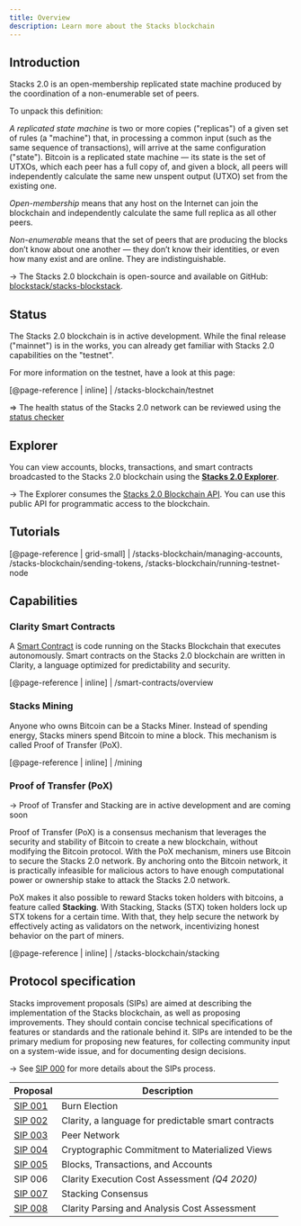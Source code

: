 ```yaml
---
title: Overview
description: Learn more about the Stacks blockchain
---
```


## Introduction

Stacks 2.0 is an open-membership replicated state machine produced by the coordination of a non-enumerable set of peers.

To unpack this definition:

_A replicated state machine_ is two or more copies ("replicas") of a given set of rules (a "machine") that, in processing
a common input (such as the same sequence of transactions), will arrive at the same configuration ("state"). Bitcoin
is a replicated state machine — its state is the set of UTXOs, which each peer has a full copy of, and given a block,
all peers will independently calculate the same new unspent output (UTXO) set from the existing one.

_Open-membership_ means that any host on the Internet can join the blockchain and independently calculate the same full
replica as all other peers.

_Non-enumerable_ means that the set of peers that are producing the blocks don’t know about one another — they don’t know
their identities, or even how many exist and are online. They are indistinguishable.

-> The Stacks 2.0 blockchain is open-source and available on GitHub: [blockstack/stacks-blockstack](https://github.com/blockstack/stacks-blockchain).

## Status

The Stacks 2.0 blockchain is in active development. While the final release ("mainnet") is in the works, you can already get familiar with Stacks 2.0 capabilities on the "testnet".

For more information on the testnet, have a look at this page:

[@page-reference | inline]
| /stacks-blockchain/testnet

=> The health status of the Stacks 2.0 network can be reviewed using the [status checker](/stacks-blockchain/network#health-check)

## Explorer

You can view accounts, blocks, transactions, and smart contracts broadcasted to the Stacks 2.0 blockchain using the [**Stacks 2.0 Explorer**](https://testnet-explorer.blockstack.org/).

-> The Explorer consumes the [Stacks 2.0 Blockchain API](https://blockstack.github.io/stacks-blockchain-api/). You can use this public API for programmatic access to the blockchain.

## Tutorials

[@page-reference | grid-small]
| /stacks-blockchain/managing-accounts, /stacks-blockchain/sending-tokens, /stacks-blockchain/running-testnet-node

## Capabilities

### Clarity Smart Contracts

A [Smart Contract](https://academy.binance.com/glossary/smart-contract) is code running on the Stacks Blockchain that executes autonomously. Smart contracts on the Stacks 2.0 blockchain are written in Clarity, a language optimized for predictability and security.

[@page-reference | inline]
| /smart-contracts/overview

### Stacks Mining

Anyone who owns Bitcoin can be a Stacks Miner. Instead of spending energy, Stacks miners spend Bitcoin to mine a block. This mechanism is called Proof of Transfer (PoX).

[@page-reference | inline]
| /mining

### Proof of Transfer (PoX)

-> Proof of Transfer and Stacking are in active development and are coming soon

Proof of Transfer (PoX) is a consensus mechanism that leverages the security and stability of Bitcoin to create a new blockchain, without modifying the Bitcoin protocol. With the PoX mechanism, miners use Bitcoin to secure the Stacks 2.0 network. By anchoring onto the Bitcoin network, it is practically infeasible for malicious actors to have enough computational power or ownership stake to attack the Stacks 2.0 network.

PoX makes it also possible to reward Stacks token holders with bitcoins, a feature called **Stacking**. With Stacking, Stacks (STX) token holders lock up STX tokens for a certain time. With that, they help secure the network by effectively acting as validators on the network, incentivizing honest behavior on the part of miners.

[@page-reference | inline]
| /stacks-blockchain/stacking

## Protocol specification

Stacks improvement proposals (SIPs) are aimed at describing the implementation of the Stacks blockchain, as well as
proposing improvements. They should contain concise technical specifications of features or standards and the rationale
behind it. SIPs are intended to be the primary medium for proposing new features, for collecting community input on a
system-wide issue, and for documenting design decisions.

-> See [SIP 000](https://github.com/blockstack/stacks-blockchain/blob/master/sip/sip-000-stacks-improvement-proposal-process.md) for more details about the SIPs process.

| **Proposal**                                                                                                   | **Description**                                     |
| -------------------------------------------------------------------------------------------------------------- | --------------------------------------------------- |
| [SIP 001](https://github.com/blockstack/stacks-blockchain/blob/master/sip/sip-001-burn-election.md)            | Burn Election                                       |
| [SIP 002](https://github.com/blockstack/stacks-blockchain/blob/master/sip/sip-002-smart-contract-language.md)  | Clarity, a language for predictable smart contracts |
| [SIP 003](https://github.com/blockstack/stacks-blockchain/blob/master/sip/sip-003-peer-network.md)             | Peer Network                                        |
| [SIP 004](https://github.com/blockstack/stacks-blockchain/blob/master/sip/sip-004-materialized-view.md)        | Cryptographic Commitment to Materialized Views      |
| [SIP 005](https://github.com/blockstack/stacks-blockchain/blob/master/sip/sip-005-blocks-and-transactions.md)  | Blocks, Transactions, and Accounts                  |
| SIP 006                                                                                                        | Clarity Execution Cost Assessment _(Q4 2020)_       |
| [SIP 007](https://github.com/blockstack/stacks-blockchain/blob/master/sip/sip-007-stacking-consensus.md)       | Stacking Consensus                                  |
| [SIP 008](https://github.com/blockstack/stacks-blockchain/blob/master/sip/sip-008-analysis-cost-assessment.md) | Clarity Parsing and Analysis Cost Assessment        |
